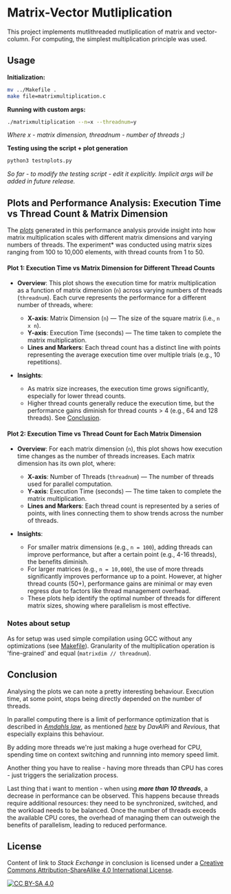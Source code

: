# Matrix-Vector Mutliplication

This project implements mutlithreaded mutliplication of matrix and vector-column. For computing, the simplest multiplication principle was used.

## Usage

**Initialization:**
```bash
mv ../Makefile .
make file=matrixmultiplication.c
```

**Running with custom args:**
```bash
./matrixmultiplication --n=x --threadnum=y
```
*Where x - matrix dimension, threadnum - number of threads ;)*

**Testing using the script + plot generation**
```bash
python3 testnplots.py
```

*So far - to modify the testing script - edit it explicitly. 
Implicit args will be added in future release.*

## Plots and  Performance Analysis: Execution Time vs Thread Count & Matrix Dimension

The [*plots*](https://github.com/qrutyy/uthreadsworkshop/tree/main/matrixmul/plots) generated in this performance analysis provide insight into how matrix multiplication scales with different matrix dimensions and varying numbers of threads. The experiment* was conducted using matrix sizes ranging from 100 to 10,000 elements, with thread counts from 1 to 50.

#### Plot 1: Execution Time vs Matrix Dimension for Different Thread Counts

- **Overview**: This plot shows the execution time for matrix multiplication as a function of matrix dimension (`n`) across varying numbers of threads (`threadnum`). Each curve represents the performance for a different number of threads, where:
  - **X-axis**: Matrix Dimension (`n`) — The size of the square matrix (i.e., `n x n`).
  - **Y-axis**: Execution Time (seconds) — The time taken to complete the matrix multiplication.
  - **Lines and Markers**: Each thread count has a distinct line with points representing the average execution time over multiple trials (e.g., 10 repetitions).

- **Insights**:
  - As matrix size increases, the execution time grows significantly, especially for lower thread counts.
  - Higher thread counts generally reduce the execution time, but the performance gains diminish for thread counts > 4 (e.g., 64 and 128 threads). See [Conclusion](#conclusion).

#### Plot 2: Execution Time vs Thread Count for Each Matrix Dimension

- **Overview**: For each matrix dimension (`n`), this plot shows how execution time changes as the number of threads increases. Each matrix dimension has its own plot, where:
  - **X-axis**: Number of Threads (`threadnum`) — The number of threads used for parallel computation.
  - **Y-axis**: Execution Time (seconds) — The time taken to complete the matrix multiplication.
  - **Lines and Markers**: Each thread count is represented by a series of points, with lines connecting them to show trends across the number of threads.

- **Insights**:
  - For smaller matrix dimensions (e.g., `n = 100`), adding threads can improve performance, but after a certain point (e.g., 4-16 threads), the benefits diminish.
  - For larger matrices (e.g., `n = 10,000`), the use of more threads significantly improves performance up to a point. However, at higher thread counts (50+), performance gains are minimal or may even regress due to factors like thread management overhead.
  - These plots help identify the optimal number of threads for different matrix sizes, showing where parallelism is most effective.

### Notes about setup

As for setup was used simple compilation using GCC without any optimizations (see [Makefile](https://github.com/qrutyy/uthreadsworkshop/tree/main/Makefile)). Granularity of the multiplication operation is 'fine-grained' and equal (`matrixdim // threadnum`).

## Conclusion

Analysing the plots we can note a pretty interesting behaviour. Execution time, at some point, stops being directly depended on the number of threads. 

In parallel computing there is a limit of performance optimization that is described in [*Amdahls law*](https://en.wikipedia.org/wiki/Amdahl%27s_law), as mentioned [*here*](https://unix.stackexchange.com/a/82476) by *DavAlPi* and *Revious*, that especially explains this behaviour. 

By adding more threads we're just making a huge overhead for CPU, spending time on context switching and runnning into memory speed limit.

Another thing you have to realise - having more threads than CPU has cores - just triggers the serialization process. 

Last thing that i want to mention - when using ***more than 10 threads***, a decrease in performance can be observed. This happens because threads require additional resources: they need to be synchronized, switched, and the workload needs to be balanced. Once the number of threads exceeds the available CPU cores, the overhead of managing them can outweigh the benefits of parallelism, leading to reduced performance.

## License

Content of link to *Stack Exchange* in conclusion is licensed under a
[Creative Commons Attribution-ShareAlike 4.0 International License][cc-by-sa].

[![CC BY-SA 4.0][cc-by-sa-image]][cc-by-sa]

[cc-by-sa]: http://creativecommons.org/licenses/by-sa/4.0/
[cc-by-sa-image]: https://licensebuttons.net/l/by-sa/4.0/88x31.png
[cc-by-sa-shield]: https://img.shields.io/badge/License-CC%20BY--SA%204.0-lightgrey.svg

